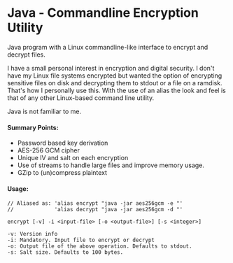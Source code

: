 # Java - Commandline Encryption Utility
Java program with a Linux commandline-like interface to encrypt and decrypt files.

I have a small personal interest in encryption and digital security. I don't have my Linux file systems encrypted but wanted the option of encrypting sensitive files on disk and decrypting them to stdout or a file on a ramdisk. That's how I personally use this. With the use of an alias the look and feel is that of any other Linux-based command line utility.

Java is not familiar to me.

#### Summary Points:
 - Password based key derivation
 - AES-256 GCM cipher
 - Unique IV and salt on each encryption
 - Use of streams to handle large files and improve memory usage.
 - GZip to (un)compress plaintext
  
 #### Usage:
    // Aliased as: 'alias encrypt "java -jar aes256gcm -e "'
    //             'alias decrypt "java -jar aes256gcm -d "'
    
    encrypt [-v] -i <input-file> [-o <output-file>] [-s <integer>]
    
    -v: Version info
    -i: Mandatory. Input file to encrypt or decrypt
    -o: Output file of the above operation. Defaults to stdout.
    -s: Salt size. Defaults to 100 bytes.
